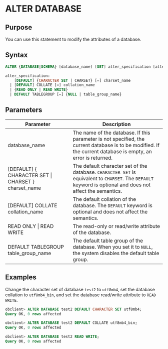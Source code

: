 # ALTER DATABASE

## Purpose

You can use this statement to modify the attributes of a database.

## Syntax

```sql
ALTER {DATABASE|SCHEMA} [database_name] [SET] alter_specification [alter_specification ...];

alter_specification:
    [DEFAULT] {CHARACTER SET | CHARSET} [=] charset_name
  | [DEFAULT] COLLATE [=] collation_name
  | {READ ONLY | READ WRITE}
  | DEFAULT TABLEGROUP [=] {NULL | table_group_name}
```

## Parameters

| **Parameter** | **Description** |
|-------------------------------------------------------|----------------------------------------------------------------------------------------------------------------------|
| database_name | The name of the database. If this parameter is not specified, the current database is to be modified. If the current database is empty, an error is returned.  |
| \[DEFAULT\] { CHARACTER SET \| CHARSET } charset_name | The default character set of the database. `CHARACTER SET` is equivalent to `CHARSET`. The `DEFAULT` keyword is optional and does not affect the semantics.  |
| [DEFAULT] COLLATE collation_name | The default collation of the database. The `DEFAULT` keyword is optional and does not affect the semantics.  |
| READ ONLY \| READ WRITE | The read-only or read/write attribute of the database.  |
| DEFAULT TABLEGROUP table_group_name | The default table group of the database. When you set it to `NULL`, the system disables the default table group.  |

## Examples

Change the character set of database `test2` to `utf8mb4`, set the database collation to `utf8mb4_bin`, and set the database read/write attribute to `READ WRITE`.

```sql
obclient> ALTER DATABASE test2 DEFAULT CHARACTER SET utf8mb4;
Query OK, 0 rows affected  

obclient> ALTER DATABASE test2 DEFAULT COLLATE utf8mb4_bin;
Query OK, 0 rows affected  

obclient> ALTER DATABASE test2 READ WRITE;
Query OK, 0 rows affected
```
